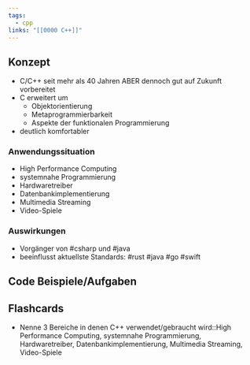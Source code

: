 ```yaml
---
tags:
  - cpp
links: "[[0000 C++]]"
---
```


## Konzept
- C/C++ seit mehr als 40 Jahren ABER dennoch gut auf Zukunft vorbereitet
- C erweitert um
	- Objektorientierung
	- Metaprogrammierbarkeit
	- Aspekte der funktionalen Programmierung
- deutlich komfortabler
### Anwendungssituation
- High Performance Computing
- systemnahe Programmierung
- Hardwaretreiber
- Datenbankimplementierung
- Multimedia Streaming
- Video-Spiele

### Auswirkungen
- Vorgänger von #csharp und #java 
- beeinflusst aktuellste Standards: #rust #java #go #swift

## Code Beispiele/Aufgaben

## Flashcards
- Nenne 3 Bereiche in denen C++ verwendet/gebraucht wird::High Performance Computing, systemnahe Programmierung, Hardwaretreiber, Datenbankimplementierung, Multimedia Streaming, Video-Spiele

<!--SR:!2025-03-22,217,330-->